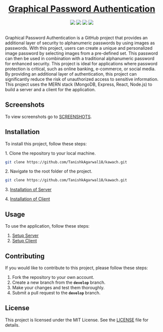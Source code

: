 <h1 align="center"><a href="https://graphical-auth-client.vercel.app/">Graphical Password Authentication</a></h1>

<div align="center">
  <img src="https://img.shields.io/github/license/prathamesh-a/graphical-password-authentication" />
  <img src="https://img.shields.io/badge/Stack-MERN-blue"/>
  <img src="https://img.shields.io/badge/PRs-welcome-brightgreen"/>
  <img src="https://img.shields.io/github/stars/prathamesh-a/graphical-password-authentication?style=social"/>
</div> <br>


Graphical Password Authentication is a GitHub project that provides an additional layer of security to alphanumeric passwords by using images as passwords. With this project, users can create a unique and personalized image password by selecting images from a pre-defined set. This password can then be used in combination with a traditional alphanumeric password for enhanced security. This project is ideal for applications where password protection is critical, such as online banking, e-commerce, or social media. By providing an additional layer of authentication, this project can significantly reduce the risk of unauthorized access to sensitive information. This project uses the MERN stack (MongoDB, Express, React, Node.js) to build a server and a client for the application.

## Screenshots
To view screenshots go to <a href="https://github.com/prathamesh-a/graphical-password-authentication/blob/main/SCREENSHOTS.md">SCREENSHOTS</a>.

## Installation
To install this project, follow these steps:<br>

<p>1. Clone the repository to your local machine.</p>

```bash
git clone https://github.com/TanishkAgarwal18/kawach.git
```

<p>2. Navigate to the root folder of the project.</p>

```bash
git clone https://github.com/TanishkAgarwal18/kawach.git
```

<p>3. <a href="https://github.com/TanishkAgarwal18/kawach/blob/main/server/README.md#installation">Installation of Server</a></p>
<p>4. <a href="https://github.com/TanishkAgarwal18/kawach/blob/main/client/README.md#installation">Installation of Client</a></p>

## Usage
To use the application, follow these steps:

1. <a href="https://github.com/TanishkAgarwal18/kawach/tree/main/server#usage">Setup Server</a>
2. <a href="https://github.com/TanishkAgarwal18/kawach/tree/main/client#usage">Setup Client</a>

## Contributing
If you would like to contribute to this project, please follow these steps:

1. Fork the repository to your own account.
2. Create a new branch from the **`develop`** branch.
3. Make your changes and test them thoroughly.
4. Submit a pull request to the **`develop`** branch.

## License
This project is licensed under the MIT License. See the <a href="https://github.com/TanishkAgarwal18/kawach/blob/main/LICENSE">LICENSE</a> file for details.
